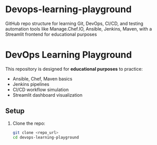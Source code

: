 # Devops-learning-playground
GitHub repo structure for learning Git, DevOps, CI/CD, and testing automation tools like Manage.Chef.IO, Ansible, Jenkins, Maven, with a Streamlit frontend for educational purposes
# DevOps Learning Playground

This repository is designed for **educational purposes** to practice:

- Ansible, Chef, Maven basics
- Jenkins pipelines
- CI/CD workflow simulation
- Streamlit dashboard visualization

## Setup

1. Clone the repo:
   ```bash
   git clone <repo_url>
   cd devops-learning-playground
